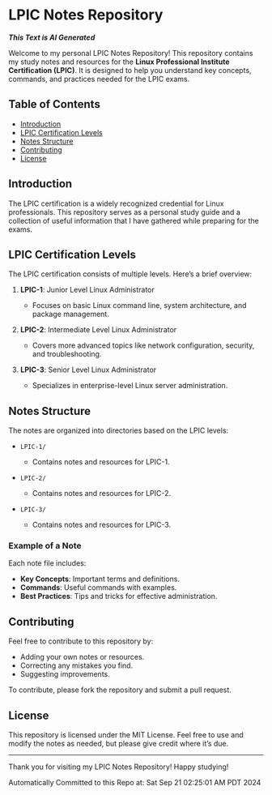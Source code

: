 # LPIC Notes Repository
***This Text is AI Generated***

Welcome to my personal LPIC Notes Repository! This repository contains my study notes and resources for the **Linux Professional Institute Certification (LPIC)**. It is designed to help you understand key concepts, commands, and practices needed for the LPIC exams.

## Table of Contents

- [Introduction](#introduction)
- [LPIC Certification Levels](#lpic-certification-levels)
- [Notes Structure](#notes-structure)
- [Contributing](#contributing)
- [License](#license)

## Introduction

The LPIC certification is a widely recognized credential for Linux professionals. This repository serves as a personal study guide and a collection of useful information that I have gathered while preparing for the exams. 

## LPIC Certification Levels

The LPIC certification consists of multiple levels. Here’s a brief overview:

1. **LPIC-1**: Junior Level Linux Administrator
   - Focuses on basic Linux command line, system architecture, and package management.
   
2. **LPIC-2**: Intermediate Level Linux Administrator
   - Covers more advanced topics like network configuration, security, and troubleshooting.
   
3. **LPIC-3**: Senior Level Linux Administrator
   - Specializes in enterprise-level Linux server administration.

## Notes Structure

The notes are organized into directories based on the LPIC levels:

- `LPIC-1/`
  - Contains notes and resources for LPIC-1.
  
- `LPIC-2/`
  - Contains notes and resources for LPIC-2.
  
- `LPIC-3/`
  - Contains notes and resources for LPIC-3.

### Example of a Note

Each note file includes:
- **Key Concepts**: Important terms and definitions.
- **Commands**: Useful commands with examples.
- **Best Practices**: Tips and tricks for effective administration.

## Contributing

Feel free to contribute to this repository by:
- Adding your own notes or resources.
- Correcting any mistakes you find.
- Suggesting improvements.

To contribute, please fork the repository and submit a pull request.

## License

This repository is licensed under the MIT License. Feel free to use and modify the notes as needed, but please give credit where it’s due.

---

Thank you for visiting my LPIC Notes Repository! Happy studying!


Automatically Committed to this Repo at: Sat Sep 21 02:25:01 AM PDT 2024
